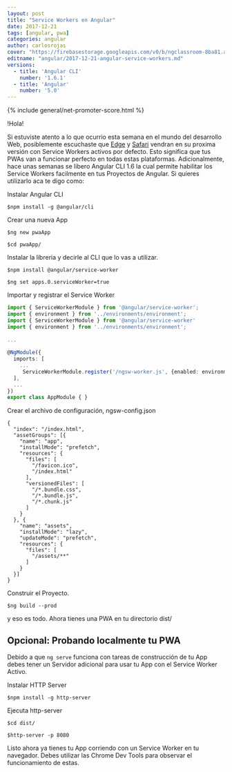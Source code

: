 ```yaml
---
layout: post
title: "Service Workers en Angular"
date: 2017-12-21
tags: [angular, pwa]
categories: angular
author: carlosrojas
cover: "https://firebasestorage.googleapis.com/v0/b/ngclassroom-8ba81.appspot.com/o/posts%2F2017-12-21-angular-service-workers%2FThe-Art-of-Building-Apps-with-Javascript..png?alt=media&token=2dba40ae-a56c-4e59-a2ac-61e44313c4da"
editname: "angular/2017-12-21-angular-service-workers.md"
versions:
  - title: 'Angular CLI'
    number: '1.6.1'
  - title: 'Angular'
    number: '5.0'
---
```


<amp-img width="1024" height="512" layout="responsive" src="https://firebasestorage.googleapis.com/v0/b/ngclassroom-8ba81.appspot.com/o/posts%2F2017-12-21-angular-service-workers%2FThe-Art-of-Building-Apps-with-Javascript..png?alt=media&token=2dba40ae-a56c-4e59-a2ac-61e44313c4da"></amp-img> 

{% include general/net-promoter-score.html %} 

!Hola!

Si estuviste atento a lo que ocurrio esta semana en el mundo del desarrollo Web, posiblemente escuchaste que [Edge](https://blogs.windows.com/msedgedev/2017/12/19/service-workers-going-beyond-page/?utm_content=buffere64a2&utm_medium=social&utm_source=twitter.com&utm_campaign=buffer) y [Safari](https://webkit.org/blog/8042/release-notes-for-safari-technology-preview-46/?utm_content=buffer843ec&utm_medium=social&utm_source=twitter.com&utm_campaign=buffer) vendran en su proxima versión con Service Workers activos por defecto. Esto significa que tus PWAs van a funcionar perfecto en todas estas plataformas. Adicionalmente, hace unas semanas se libero Angular CLI 1.6 la cual permite habilitar los Service Workers facilmente en tus Proyectos de Angular. Si quieres utilizarlo aca te digo como:

Instalar Angular CLI

```
$npm install -g @angular/cli
```

Crear una nueva App

```
$ng new pwaApp
```

```
$cd pwaApp/
```

Instalar la libreria y decirle al CLI que lo vas a utilizar.

```
$npm install @angular/service-worker
```

```
$ng set apps.0.serviceWorker=true
```

Importar y registrar el Service Worker

```ts
import { ServiceWorkerModule } from '@angular/service-worker';
import { environment } from '../environments/environment';
import { ServiceWorkerModule } from '@angular/service-worker'
import { environment } from '../environments/environment';
 
...
 
@NgModule({
  imports: [
    ...
     ServiceWorkerModule.register('/ngsw-worker.js', {enabled: environment.production})
  ],
  ...
})
export class AppModule { }
```

Crear el archivo de configuración, ngsw-config.json

```
{
  "index": "/index.html",
  "assetGroups": [{
    "name": "app",
    "installMode": "prefetch",
    "resources": {
      "files": [
        "/favicon.ico",
        "/index.html"
      ],
      "versionedFiles": [
        "/*.bundle.css",
        "/*.bundle.js",
        "/*.chunk.js"
      ]
    }
  }, {
    "name": "assets",
    "installMode": "lazy",
    "updateMode": "prefetch",
    "resources": {
      "files": [
        "/assets/**"
      ]
    }
  }]
}
```

Construir el Proyecto.

```
$ng build --prod
```

y eso es todo. Ahora tienes una PWA en tu directorio dist/

## Opcional: Probando localmente tu PWA

Debido a que ```ng serve``` funciona con tareas de construcción de tu App debes tener un Servidor adicional para usar tu App con el Service Worker Activo.

Instalar HTTP Server

```
$npm install -g http-server
```

Ejecuta http-server

```
$cd dist/
```

```
$http-server -p 8080
```

Listo ahora ya tienes tu App corriendo con un Service Worker en tu navegador. Debes utilizar las Chrome Dev Tools para observar el funcionamiento de estas.